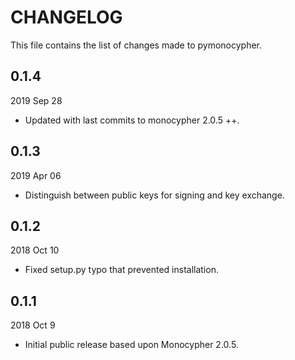 
# CHANGELOG

This file contains the list of changes made to pymonocypher.

## 0.1.4

2019 Sep 28

*   Updated with last commits to monocypher 2.0.5 ++.

## 0.1.3

2019 Apr 06

*   Distinguish between public keys for signing and key exchange.


## 0.1.2

2018 Oct 10

*   Fixed setup.py typo that prevented installation.


## 0.1.1

2018 Oct 9

*   Initial public release based upon Monocypher 2.0.5.
